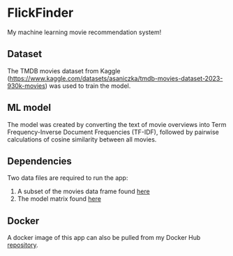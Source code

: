 # FlickFinder
My machine learning movie recommendation system!

## Dataset
The TMDB movies dataset from Kaggle (https://www.kaggle.com/datasets/asaniczka/tmdb-movies-dataset-2023-930k-movies) was used to train the model.

## ML model
The model was created by converting the text of movie overviews into Term Frequency-Inverse Document Frequencies (TF-IDF), followed by pairwise calculations of cosine similarity between all movies.

## Dependencies
Two data files are required to run the app:

1. A subset of the movies data frame found [here](https://files.stratz.me/FlickFinder/movies.parquet)
2. The model matrix found [here](https://files.stratz.me/FlickFinder/IF-IDF_cosine_sim_model.parquet)

## Docker
A docker image of this app can also be pulled from my Docker Hub [repository](https://hub.docker.com/r/dswede43/flickfinder).
